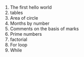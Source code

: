 1) The first hello world
2) tables  
3) Area of circle
4) Months by number
5) Comments on the basis of marks
6) Prime numbers
7) factorial
8) For loop
9) While
   

